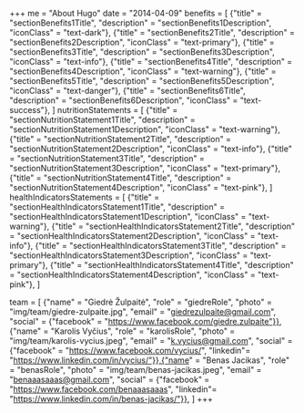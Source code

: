 +++
me = "About Hugo"
date = "2014-04-09"
benefits = [
    {"title" = "sectionBenefits1Title", "description" = "sectionBenefits1Description", "iconClass" = "text-dark"},
    {"title" = "sectionBenefits2Title", "description" = "sectionBenefits2Description", "iconClass" = "text-primary"},
    {"title" = "sectionBenefits3Title", "description" = "sectionBenefits3Description", "iconClass" = "text-info"},
    {"title" = "sectionBenefits4Title", "description" = "sectionBenefits4Description", "iconClass" = "text-warning"},
    {"title" = "sectionBenefits5Title", "description" = "sectionBenefits5Description", "iconClass" = "text-danger"},
    {"title" = "sectionBenefits6Title", "description" = "sectionBenefits6Description", "iconClass" = "text-success"},
]
nutritionStatements = [
    {"title" = "sectionNutritionStatement1Title", "description" = "sectionNutritionStatement1Description", "iconClass" = "text-warning"},
    {"title" = "sectionNutritionStatement2Title", "description" = "sectionNutritionStatement2Description", "iconClass" = "text-info"},
    {"title" = "sectionNutritionStatement3Title", "description" = "sectionNutritionStatement3Description", "iconClass" = "text-primary"},
    {"title" = "sectionNutritionStatement4Title", "description" = "sectionNutritionStatement4Description", "iconClass" = "text-pink"},
]
healthIndicatorsStatements = [
    {"title" = "sectionHealthIndicatorsStatement1Title", "description" = "sectionHealthIndicatorsStatement1Description", "iconClass" = "text-warning"},
    {"title" = "sectionHealthIndicatorsStatement2Title", "description" = "sectionHealthIndicatorsStatement2Description", "iconClass" = "text-info"},
    {"title" = "sectionHealthIndicatorsStatement3Title", "description" = "sectionHealthIndicatorsStatement3Description", "iconClass" = "text-primary"},
    {"title" = "sectionHealthIndicatorsStatement4Title", "description" = "sectionHealthIndicatorsStatement4Description", "iconClass" = "text-pink"},
]

team = [
    {"name" = "Giedrė Žulpaitė", "role" = "giedreRole", "photo" = "img/team/giedre-zulpaite.jpg", "email" = "giedrezulpaite@gmail.com", "social" = {"facebook" = "https://www.facebook.com/giedre.zulpaite"}},
    {"name" = "Karolis Vyčius", "role" = "karolisRole", "photo" = "img/team/karolis-vycius.jpeg", "email" = "k.vycius@gmail.com", "social" = {"facebook" = "https://www.facebook.com/vycius/", "linkedin"= "https://www.linkedin.com/in/vycius/"}},{"name" = "Benas Jacikas", "role" = "benasRole", "photo" = "img/team/benas-jacikas.jpeg", "email" = "benaaasaaas@gmail.com", "social" = {"facebook" = "https://www.facebook.com/benaaasaaas", "linkedin"= "https://www.linkedin.com/in/benas-jacikas/"}},
]
+++